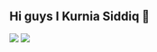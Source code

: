 ## Hi guys I Kurnia Siddiq 👋

<!--
**kursisiddiqsiddiq-ui/kursisiddiqsiddiq-ui** is a ✨ _special_ ✨ repository because its `README.md` (this file) appears on your GitHub profile.

Here are some ideas to get you started:

- 🔭 I’m currently working on ...
- 🌱 I’m currently learning ...
- 👯 I’m looking to collaborate on ...
- 🤔 I’m looking for help with ...
- 💬 Ask me about ...
- 📫 How to reach me: ...
- 😄 Pronouns: ...
- ⚡ Fun fact: ...
-->
![](https://media.giphy.com/media/v1.Y2lkPWVjZjA1ZTQ3NzE4bXpvN2JvdGIxaGJ1NHljcTUxeXk3YW5vdWh2a3YwYXN5eXRvdiZlcD12MV9naWZzX3JlbGF0ZWQmY3Q9Zw/Z9JtPniLKdNzPjsEn6/giphy.gif)
![](https://media.giphy.com/media/v1.Y2lkPTc5MGI3NjExcHNoNW5jYXoxeDlpMjFiZjgxbzRvOG5uYjZmNnRjdnBkOXVyMnB4ayZlcD12MV9naWZzX3NlYXJjaCZjdD1n/lsdd32H2EqjXGRhWu4/giphy.gif)
